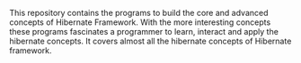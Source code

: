 This repository contains the programs to build the core and advanced concepts of Hibernate Framework.
With the more interesting concepts these programs fascinates a programmer to learn, interact and apply the hibernate concepts.
It covers almost all the hibernate concepts of Hibernate framework.
